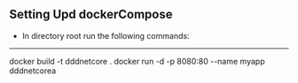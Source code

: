 ## Setting Upd dockerCompose 
 - In directory root run the following commands:
***
docker build -t dddnetcore .
docker run -d -p 8080:80 --name myapp dddnetcorea

